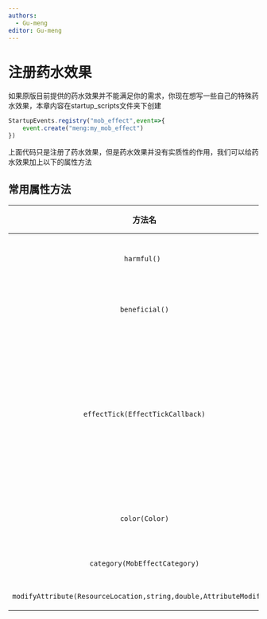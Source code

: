 ```yaml
---
authors:
  - Gu-meng
editor: Gu-meng
---
```

# 注册药水效果
如果原版目前提供的药水效果并不能满足你的需求，你现在想写一些自己的特殊药水效果，本章内容在startup_scripts文件夹下创建
```js
StartupEvents.registry("mob_effect",event=>{
    event.create("meng:my_mob_effect")
})
```
上面代码只是注册了药水效果，但是药水效果并没有实质性的作用，我们可以给药水效果加上以下的属性方法
## 常用属性方法
|                               方法名                                |     方法作用     |            备注            |
| :-----------------------------------------------------------------: | :--------------: | :------------------------: |
|                            `harmful() `                             |    负面的药水    |          显示作用          |
|                           `beneficial()`                           |    增益的药水    |          显示作用          |
|                  `effectTick(EffectTickCallback)`                   |  药水的tick效果  | 主要用于药水提供的效果编写 |
|                           `color(Color)`                            | 设置药水粒子颜色 |             -              |
|                    `category(MobEffectCategory)`                    |    药水种类？    |             -              |
| `modifyAttribute(ResourceLocation,string,double,AttributeModifier)` |     修改属性     |             -              |
